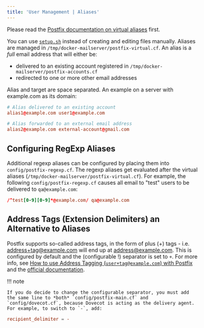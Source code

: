 ```yaml
---
title: 'User Management | Aliases'
---
```


Please read the [Postfix documentation on virtual aliases](http://www.postfix.org/VIRTUAL_README.html#virtual_alias) first.

You can use [`setup.sh`][docs-setupsh] instead of creating and editing files manually. Aliases are managed in `/tmp/docker-mailserver/postfix-virtual.cf`. An alias is a _full_ email address that will either be:

* delivered to an existing account registered in `/tmp/docker-mailserver/postfix-accounts.cf`
* redirected to one or more other email addresses

Alias and target are space separated. An example on a server with example.com as its domain:

```cf
# Alias delivered to an existing account
alias1@example.com user1@example.com

# Alias forwarded to an external email address
alias2@example.com external-account@gmail.com
```

## Configuring RegExp Aliases

Additional regexp aliases can be configured by placing them into `config/postfix-regexp.cf`. The regexp aliases get evaluated after the virtual aliases (`/tmp/docker-mailserver/postfix-virtual.cf`). For example, the following `config/postfix-regexp.cf` causes all email to "test" users to be delivered to `qa@example.com`:

```cf
/^test[0-9][0-9]*@example.com/ qa@example.com
```

## Address Tags (Extension Delimiters) an Alternative to Aliases

Postfix supports so-called address tags, in the form of plus (+) tags - i.e. address+tag@example.com will end up at address@example.com. This is configured by default and the (configurable !) separator is set to `+`. For more info, see [How to use Address Tagging (`user+tag@example.com`) with Postfix](https://www.stevejenkins.com/blog/2011/03/how-to-use-address-tagging-usertagexample-com-with-postfix/) and the [official documentation](http://www.postfix.org/postconf.5.html#recipient_delimiter).

!!! note

    If you do decide to change the configurable separator, you must add the same line to *both* `config/postfix-main.cf` and `config/dovecot.cf`, because Dovecot is acting as the delivery agent. For example, to switch to `-`, add:

```cf
recipient_delimiter = -
```

[docs-setupsh]: ../setup.sh.md
